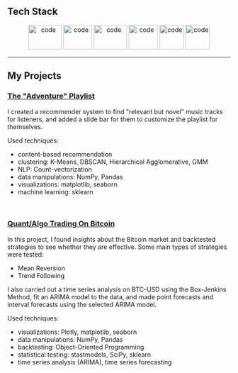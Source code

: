 ## Tech Stack

<p align="center">
      <img src="https://www.vectorlogo.zone/logos/python/python-official.svg" alt="code" width="75" height="55"/>
      <img src="https://www.vectorlogo.zone/logos/mysql/mysql-official.svg" alt="code" width="65" height="55"/>
      <img src="https://www.vectorlogo.zone/logos/git-scm/git-scm-ar21.svg" alt="code" width="75" height="55"/>
      <img src="https://www.vectorlogo.zone/logos/amazon_aws/amazon_aws-ar21.svg" alt="code" width="65" height="55"/>
      <img src="https://www.vectorlogo.zone/logos/github/github-tile.svg" alt="code" width="55" height="55"/>
      <img src="https://www.vectorlogo.zone/logos/jupyter/jupyter-icon.svg" alt="code" width="55" height="55"/>
</p>

---

## My Projects
### [The "Adventure" Playlist](https://www.github.com/jonathan-yeung/adventure_playlist)
I created a recommender system to find "relevant but novel" music tracks for listeners, and added a slide bar for them to customize the playlist for themselves.

Used techniques:
- content-based recommendation
- clustering: K-Means, DBSCAN, Hierarchical Agglomerative, GMM
- NLP: Count-vectorization
- data manipulations: NumPy, Pandas
- visualizations: matplotlib, seaborn
- machine learning: sklearn

&nbsp;

### [Quant/Algo Trading On Bitcoin](https://www.github.com/jonathan-yeung/trading_strategies)
In this project, I found insights about the Bitcoin market and backtested strategies to see whether they are effective.
Some main types of strategies were tested:
- Mean Reversion
- Trend Following

I also carried out a time series analysis on BTC-USD using the Box-Jenkins Method, fit an ARIMA model to the data, and made point forecasts and interval forecasts using the selected ARIMA model.

Used techniques:
- visualizations: Plotly, matplotlib, seaborn
- data manipulations: NumPy, Pandas
- backtesting: Object-Oriented Programming
- statistical testing: stastmodels, SciPy, sklearn
- time series analysis (ARIMA), time series forecasting

<!--
**jonathan-yeung/jonathan-yeung** is a ✨ _special_ ✨ repository because its `README.md` (this file) appears on your GitHub profile.

Here are some ideas to get you started:

- 🔭 I’m currently working on ...
- 🌱 I’m currently learning ...
- 👯 I’m looking to collaborate on ...
- 🤔 I’m looking for help with ...
- 💬 Ask me about ...
- 📫 How to reach me: ...
- 😄 Pronouns: ...
- ⚡ Fun fact: ...
-->
